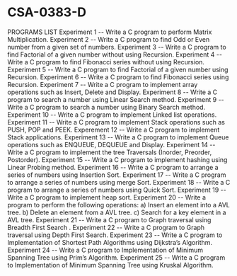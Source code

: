 # CSA-0383-D

PROGRAMS LIST
Experiment 1  --  Write a C program to perform Matrix Multiplication.
Experiment 2  --  Write a C program to find Odd or Even number from a given set of numbers.
Experiment 3  --  Write a C program to find Factorial of a given number without using Recursion.
Experiment 4  --  Write a C program to find Fibonacci series without using Recursion.
Experiment 5  --  Write a C program to find Factorial of a given number using Recursion.
Experiment 6  --  Write a C program to find Fibonacci series using Recursion.
Experiment 7  --  Write a C program to implement array operations such as Insert, Delete and Display.
Experiment 8  --  Write a C program to search a number using Linear Search method.
Experiment 9  --  Write a C program to search a number using Binary Search method.
Experiment 10  --  Write a C program to implement Linked list operations.
Experiment 11  --  Write a C program to implement Stack operations such as PUSH, POP and PEEK.
Experement 12  --  Write a C program to implement Stack applications.
Experiment 13  --  Write a C program to implement Queue operations such as ENQUEUE, DEQUEUE and Display.
Experiment 14  --  Write a C program to implement the tree Traversals (Inorder, Preorder, Postorder).
Experiment 15   --  Write a C program to implement hashing using Linear Probing method.
Experiment 16  --  Write a C program to arrange a series of numbers using Insertion Sort.
Experiment 17  --  Write a C program to arrange a series of numbers using merge Sort.
Experiment 18  --  Write a C program to arrange a series of numbers using Quick Sort.
Experiment 19  --  Write a C program to implement heap sort.
Experiment 20  --  Write a program to perform the following operations:
                   a) Insert an element into a AVL tree.
                   b) Delete an element from a AVL tree.
                   c) Search for a key element in a AVL tree.
Experiment 21  --  Write a C program to Graph traversal using Breadth First Search .
Experiment 22  --  Write a C program to Graph traversal using Depth First Search.
Experiment 23  --  Write a C program to Implementation of Shortest Path Algorithms using Dijkstra’s Algorithm.
Experiment 24  --  Write a C program to Implementation of Minimum Spanning Tree using Prim’s Algorithm.
Experiment 25  --  Write a C program to Implementation of Minimum Spanning Tree using Kruskal Algorithm.






  
